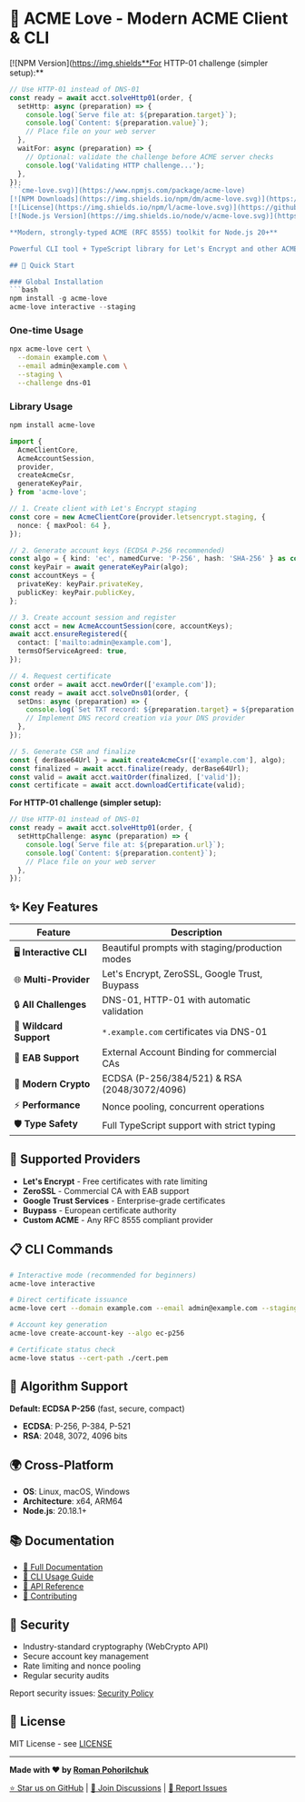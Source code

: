 # 🔐 ACME Love - Modern ACME Client & CLI

[![NPM Version](https://img.shields**For HTTP-01 challenge (simpler setup):\*\*

````typescript
// Use HTTP-01 instead of DNS-01
const ready = await acct.solveHttp01(order, {
  setHttp: async (preparation) => {
    console.log(`Serve file at: ${preparation.target}`);
    console.log(`Content: ${preparation.value}`);
    // Place file on your web server
  },
  waitFor: async (preparation) => {
    // Optional: validate the challenge before ACME server checks
    console.log('Validating HTTP challenge...');
  },
});
```cme-love.svg)](https://www.npmjs.com/package/acme-love)
[![NPM Downloads](https://img.shields.io/npm/dm/acme-love.svg)](https://www.npmjs.com/package/acme-love)
[![License](https://img.shields.io/npm/l/acme-love.svg)](https://github.com/thebitrock/acme-love/blob/main/LICENSE)
[![Node.js Version](https://img.shields.io/node/v/acme-love.svg)](https://nodejs.org/)

**Modern, strongly‑typed ACME (RFC 8555) toolkit for Node.js 20+**

Powerful CLI tool + TypeScript library for Let's Encrypt and other ACME Certificate Authorities

## 🚀 Quick Start

### Global Installation
```bash
npm install -g acme-love
acme-love interactive --staging
````

### One-time Usage

```bash
npx acme-love cert \
  --domain example.com \
  --email admin@example.com \
  --staging \
  --challenge dns-01
```

### Library Usage

```bash
npm install acme-love
```

```typescript
import {
  AcmeClientCore,
  AcmeAccountSession,
  provider,
  createAcmeCsr,
  generateKeyPair,
} from 'acme-love';

// 1. Create client with Let's Encrypt staging
const core = new AcmeClientCore(provider.letsencrypt.staging, {
  nonce: { maxPool: 64 },
});

// 2. Generate account keys (ECDSA P-256 recommended)
const algo = { kind: 'ec', namedCurve: 'P-256', hash: 'SHA-256' } as const;
const keyPair = await generateKeyPair(algo);
const accountKeys = {
  privateKey: keyPair.privateKey,
  publicKey: keyPair.publicKey,
};

// 3. Create account session and register
const acct = new AcmeAccountSession(core, accountKeys);
await acct.ensureRegistered({
  contact: ['mailto:admin@example.com'],
  termsOfServiceAgreed: true,
});

// 4. Request certificate
const order = await acct.newOrder(['example.com']);
const ready = await acct.solveDns01(order, {
  setDns: async (preparation) => {
    console.log(`Set TXT record: ${preparation.target} = ${preparation.value}`);
    // Implement DNS record creation via your DNS provider
  },
});

// 5. Generate CSR and finalize
const { derBase64Url } = await createAcmeCsr(['example.com'], algo);
const finalized = await acct.finalize(ready, derBase64Url);
const valid = await acct.waitOrder(finalized, ['valid']);
const certificate = await acct.downloadCertificate(valid);
```

**For HTTP-01 challenge (simpler setup):**

```typescript
// Use HTTP-01 instead of DNS-01
const ready = await acct.solveHttp01(order, {
  setHttpChallenge: async (preparation) => {
    console.log(`Serve file at: ${preparation.url}`);
    console.log(`Content: ${preparation.content}`);
    // Place file on your web server
  },
});
```

## ✨ Key Features

| Feature                 | Description                                     |
| ----------------------- | ----------------------------------------------- |
| 🖥️ **Interactive CLI**  | Beautiful prompts with staging/production modes |
| 🌐 **Multi-Provider**   | Let's Encrypt, ZeroSSL, Google Trust, Buypass   |
| 🔒 **All Challenges**   | DNS-01, HTTP-01 with automatic validation       |
| 🌟 **Wildcard Support** | `*.example.com` certificates via DNS-01         |
| 🔑 **EAB Support**      | External Account Binding for commercial CAs     |
| 🔐 **Modern Crypto**    | ECDSA (P-256/384/521) & RSA (2048/3072/4096)    |
| ⚡ **Performance**      | Nonce pooling, concurrent operations            |
| 🛡️ **Type Safety**      | Full TypeScript support with strict typing      |

## 🏢 Supported Providers

- **Let's Encrypt** - Free certificates with rate limiting
- **ZeroSSL** - Commercial CA with EAB support
- **Google Trust Services** - Enterprise-grade certificates
- **Buypass** - European certificate authority
- **Custom ACME** - Any RFC 8555 compliant provider

## 📋 CLI Commands

```bash
# Interactive mode (recommended for beginners)
acme-love interactive

# Direct certificate issuance
acme-love cert --domain example.com --email admin@example.com --staging

# Account key generation
acme-love create-account-key --algo ec-p256

# Certificate status check
acme-love status --cert-path ./cert.pem
```

## 🔧 Algorithm Support

**Default: ECDSA P-256** (fast, secure, compact)

- **ECDSA**: P-256, P-384, P-521
- **RSA**: 2048, 3072, 4096 bits

## 🌍 Cross-Platform

- **OS**: Linux, macOS, Windows
- **Architecture**: x64, ARM64
- **Node.js**: 20.18.1+

## 📚 Documentation

- [📖 Full Documentation](https://github.com/thebitrock/acme-love#readme)
- [🚀 CLI Usage Guide](https://github.com/thebitrock/acme-love/blob/main/docs/CLI.md)
- [🔧 API Reference](https://github.com/thebitrock/acme-love/blob/main/docs/)
- [🤝 Contributing](https://github.com/thebitrock/acme-love/blob/main/CONTRIBUTING.md)

## 🔐 Security

- Industry-standard cryptography (WebCrypto API)
- Secure account key management
- Rate limiting and nonce pooling
- Regular security audits

Report security issues: [Security Policy](https://github.com/thebitrock/acme-love/blob/main/SECURITY.md)

## 📄 License

MIT License - see [LICENSE](https://github.com/thebitrock/acme-love/blob/main/LICENSE)

---

**Made with ❤️ by [Roman Pohorilchuk](https://github.com/thebitrock)**

[⭐ Star us on GitHub](https://github.com/thebitrock/acme-love) | [💬 Join Discussions](https://github.com/thebitrock/acme-love/discussions) | [🐛 Report Issues](https://github.com/thebitrock/acme-love/issues)
